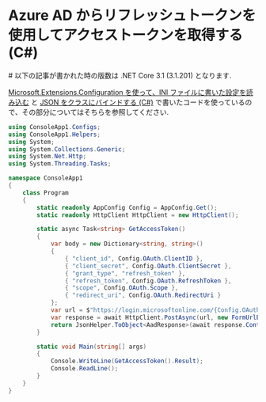 # Azure AD からリフレッシュトークンを使用してアクセストークンを取得する (C#)

\# 以下の記事が書かれた時の版数は .NET Core 3.1 (3.1.201) となります.

[Microsoft.Extensions.Configuration を使って、INI ファイルに書いた設定を読み込む](https://qiita.com/c-yan/items/3e0b2503d26693140457) と [JSON をクラスにバインドする (C#)](https://qiita.com/c-yan/items/9a6a5c1f59526c1a1ff2) で書いたコードを使っているので、その部分についてはそちらを参照してください.

```csharp
using ConsoleApp1.Configs;
using ConsoleApp1.Helpers;
using System;
using System.Collections.Generic;
using System.Net.Http;
using System.Threading.Tasks;

namespace ConsoleApp1
{
    class Program
    {
        static readonly AppConfig Config = AppConfig.Get();
        static readonly HttpClient HttpClient = new HttpClient();

        static async Task<string> GetAccessToken()
        {
            var body = new Dictionary<string, string>()
            {
                { "client_id", Config.OAuth.ClientID },
                { "client_secret", Config.OAuth.ClientSecret },
                { "grant_type", "refresh_token" },
                { "refresh_token", Config.OAuth.RefreshToken },
                { "scope", Config.OAuth.Scope },
                { "redirect_uri", Config.OAuth.RedirectUri }
            };
            var url = $"https://login.microsoftonline.com/{Config.OAuth.TenantID}/oauth2/v2.0/token";
            var response = await HttpClient.PostAsync(url, new FormUrlEncodedContent(body));
            return JsonHelper.ToObject<AadResponse>(await response.Content.ReadAsStringAsync()).AccessToken;
        }

        static void Main(string[] args)
        {
            Console.WriteLine(GetAccessToken().Result);
            Console.ReadLine();
        }
    }
}
```

